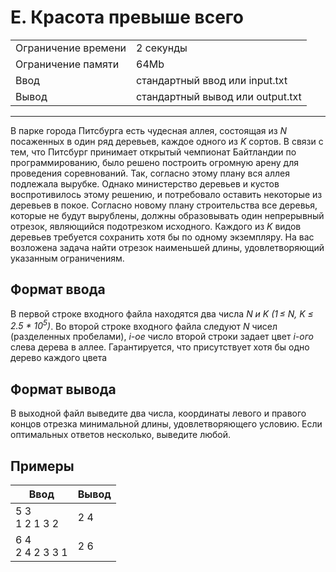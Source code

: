 # E. Красота превыше всего

<table>
  <tr>
  	<td>Ограничение времени</td>
  	<td>2 секунды</td>
  </tr>
  <tr>
  	<td>Ограничение памяти</td>
  	<td>64Mb</td>
  </tr>
  <tr>
  	<td>Ввод</td>
  	<td>стандартный ввод или input.txt</td>
  </tr>
  <tr>
  	<td>Вывод</td>
  	<td>стандартный вывод или output.txt</td>
  </tr>
</table>

---
В парке города Питсбурга есть чудесная аллея, состоящая из *N* посаженных в один ряд деревьев, каждое одного из *K* сортов. В связи с тем, что Питсбург принимает открытый чемпионат Байтландии по программированию, было решено построить огромную арену для проведения соревнований. Так, согласно этому плану вся аллея подлежала вырубке. Однако министерство деревьев и кустов воспротивилось этому решению, и потребовало оставить некоторые из деревьев в покое. Согласно новому плану строительства все деревья, которые не будут вырублены, должны образовывать один непрерывный отрезок, являющийся подотрезком исходного. Каждого из *K* видов деревьев требуется сохранить хотя бы по одному экземпляру. На вас возложена задача найти отрезок наименьшей длины, удовлетворяющий указанным ограничениям.

## Формат ввода

В первой строке входного файла находятся два числа *N и K (1 ≤ N, K ≤ 2.5 \* 10<sup>5</sup>)*. Во второй строке входного файла следуют *N* чисел (разделенных пробелами), *i-ое* число второй строки задает цвет *i-ого* слева дерева в аллее. Гарантируется, что присутствует хотя бы одно дерево каждого цвета

## Формат вывода

В выходной файл выведите два числа, координаты левого и правого концов отрезка минимальной длины, удовлетворяющего условию. Если оптимальных ответов несколько, выведите любой.

## Примеры

|Ввод|Вывод|
|---|---|
|5 3<br>1 2 1 3 2|2 4|
|6 4<br>2 4 2 3 3 1|2 6|

